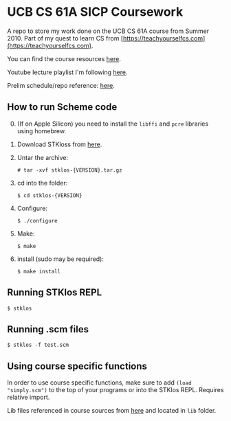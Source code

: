 # UCB CS 61A SICP Coursework

A repo to store my work done on the UCB CS 61A course from Summer 2010. Part of my quest to learn CS from [https://teachyourselfcs.com](https://teachyourselfcs.com).

You can find the course resources [here](https://inst.eecs.berkeley.edu/~cs61a/sp10).

Youtube lecture playlist I'm following [here](https://www.youtube.com/playlist?list=PLhMnuBfGeCDNgVzLPxF9o5UNKG1b-LFY9).

Prelim schedule/repo reference: [here](./schedule.md).

## How to run Scheme code

0. (If on Apple Silicon) you need to install the `libffi` and `pcre` libraries using homebrew.

1. Download STKloss from [here](https://www.stklos.net/download.html).

2. Untar the archive:

    ```# tar -xvf stklos-{VERSION}.tar.gz```

3. cd into the folder:

    ```$ cd stklos-{VERSION}```

4. Configure:

    ``` $ ./configure ```

5. Make:

    ``` $ make ```

6. install (sudo may be required):

    ``` $ make install ```


## Running STKlos REPL

``` $ stklos ```

## Running .scm files

``` $ stklos -f test.scm ```

## Using course specific functions

In order to use course specific functions, make sure to add ``` (load "simply.scm") ``` to the top of your programs or into the STKlos REPL. Requires relative import.

Lib files referenced in course sources from [here](https://people.eecs.berkeley.edu/~bh/61a-pages/Lib/) and located in `lib` folder.